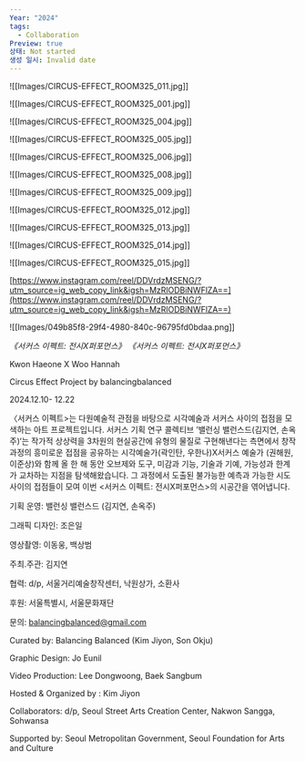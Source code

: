 ```yaml
---
Year: "2024"
tags:
  - Collaboration
Preview: true
상태: Not started
생성 일시: Invalid date
---
```

![[Images/CIRCUS-EFFECT_ROOM325_011.jpg]]


![[Images/CIRCUS-EFFECT_ROOM325_001.jpg]]


![[Images/CIRCUS-EFFECT_ROOM325_004.jpg]]


![[Images/CIRCUS-EFFECT_ROOM325_005.jpg]]


![[Images/CIRCUS-EFFECT_ROOM325_006.jpg]]


![[Images/CIRCUS-EFFECT_ROOM325_008.jpg]]


![[Images/CIRCUS-EFFECT_ROOM325_009.jpg]]


![[Images/CIRCUS-EFFECT_ROOM325_012.jpg]]


![[Images/CIRCUS-EFFECT_ROOM325_013.jpg]]


![[Images/CIRCUS-EFFECT_ROOM325_014.jpg]]


![[Images/CIRCUS-EFFECT_ROOM325_015.jpg]]


[https://www.instagram.com/reel/DDVrdzMSENG/?utm_source=ig_web_copy_link&igsh=MzRlODBiNWFlZA==](https://www.instagram.com/reel/DDVrdzMSENG/?utm_source=ig_web_copy_link&igsh=MzRlODBiNWFlZA==)

![[Images/049b85f8-29f4-4980-840c-96795fd0bdaa.png]]

*《서커스 이펙트: 전시X퍼포먼스》*
*《서커스 이펙트: 전시X퍼포먼스》*


<Portal>

Kwon Haeone X Woo Hannah

Circus Effect Project by balancingbalanced

2024.12.10- 12.22

  

〈서커스 이펙트>는 다원예술적 관점을 바탕으로 시각예술과 서커스 사이의 접점을 모색하는 아트 프로젝트입니다. 서커스 기획 연구 콜렉티브 ’밸런싱 밸런스드(김지연, 손옥주)‘는 작가적 상상력을 3차원의 현실공간에 유형의 물질로 구현해낸다는 측면에서 창작 과정의 흥미로운 접점을 공유하는 시각예술가(곽인탄, 우한나)X서커스 예술가 (권해원, 이준상)와 함께 올 한 해 동안 오브제와 도구, 미감과 기능, 기술과 기예, 가능성과 한계가 교차하는 지점을 탐색해왔습니다. 그 과정에서 도출된 불가능한 예측과 가능한 시도 사이의 접점들이 모여 이번 <서커스 이펙트: 전시X퍼포먼스>의 시공간을 엮어냅니다.

  

기획 운영: 밸런싱 밸런스드 (김지연, 손옥주)

그래픽 디자인: 조은일

영상촬영: 이동웅, 백상범

주최.주관: 김지연

협력: d/p, 서울거리예술창작센터, 낙원상가, 소환사

후원: 서울특별시, 서울문화재단

문의: balancingbalanced@gmail.com

  

Curated by: Balancing Balanced (Kim Jiyon, Son Okju)

Graphic Design: Jo Eunil

Video Production: Lee Dongwoong, Baek Sangbum

Hosted & Organized by : Kim Jiyon

Collaborators: d/p, Seoul Street Arts Creation Center, Nakwon Sangga, Sohwansa

Supported by: Seoul Metropolitan Government, Seoul Foundation for Arts and Culture